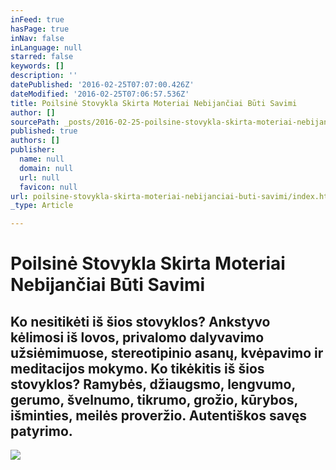 ```yaml
---
inFeed: true
hasPage: true
inNav: false
inLanguage: null
starred: false
keywords: []
description: ''
datePublished: '2016-02-25T07:07:00.426Z'
dateModified: '2016-02-25T07:06:57.536Z'
title: Poilsinė Stovykla Skirta Moteriai Nebijančiai Būti Savimi
author: []
sourcePath: _posts/2016-02-25-poilsine-stovykla-skirta-moteriai-nebijanciai-buti-savimi.md
published: true
authors: []
publisher:
  name: null
  domain: null
  url: null
  favicon: null
url: poilsine-stovykla-skirta-moteriai-nebijanciai-buti-savimi/index.html
_type: Article

---
```

# Poilsinė Stovykla Skirta Moteriai Nebijančiai Būti Savimi

## Ko nesitikėti iš šios stovyklos? Ankstyvo kėlimosi iš lovos, privalomo dalyvavimo užsiėmimuose, stereotipinio asanų, kvėpavimo ir meditacijos mokymo. Ko tikėkitis iš šios stovyklos? Ramybės, džiaugsmo, lengvumo, gerumo, švelnumo, tikrumo, grožio, kūrybos, išminties, meilės proveržio. Autentiškos savęs patyrimo.
![](https://the-grid-user-content.s3-us-west-2.amazonaws.com/26220d1d-69cc-495a-98ed-09166c52a279.jpg)